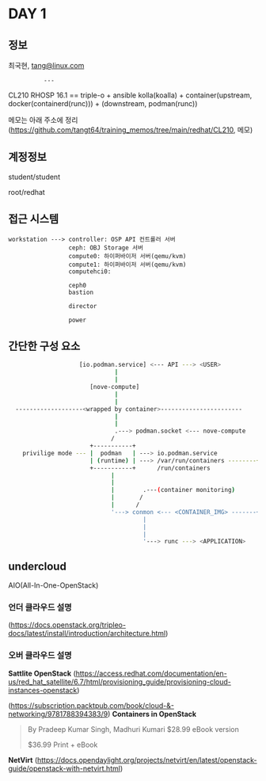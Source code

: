 # DAY 1

## 정보

최국현, tang@linux.com

              
              ---
CL210 RHOSP 16.1 == triple-o + ansible kolla(koalla)
                             + container(upstream, docker(containerd(runc)))
                             +          (downstream, podman(runc))

메모는 아래 주소에 정리
(https://github.com/tangt64/training_memos/tree/main/redhat/CL210, 메모)


## 계정정보

student/student

root/redhat

## 접근 시스템

```
workstation ---> controller: OSP API 컨트롤러 서버
                 ceph: OBJ Storage 서버
                 compute0: 하이퍼바이저 서버(qemu/kvm)
                 compute1: 하이퍼바이저 서버(qemu/kvm)
                 computehci0: 

                 ceph0
                 bastion

                 director

                 power
```


## 간단한 구성 요소

```bash
                    [io.podman.service] <--- API ---> <USER>
                              |
                              |
                       [nove-compute]
                              |
                              |
  -------------------<wrapped by container>-----------------------
                              |
                              |
                              .---> podman.socket <--- nove-compute
                             /
                       +-----------+
    privilige mode --- |  podman   | ---> io.podman.service
                       | (runtime) | ---> /var/run/containers --------+
                       +-----------+      /run/containers             |
                             |                                        |
                             |                                        |
                             |        .---(container monitoring)      |
                             |       /                                |
                             |      /                                 |
                             '---> conmon <--- <CONTAINER_IMG> -------+
                                      |
                                      |
                                      |
                                      '---> runc ---> <APPLICATION>
```                                      



## undercloud


AIO(All-In-One-OpenStack)

### 언더 클라우드 설명
(https://docs.openstack.org/tripleo-docs/latest/install/introduction/architecture.html)


### 오버 클라우드 설명

**Sattlite OpenStack**
(https://access.redhat.com/documentation/en-us/red_hat_satellite/6.7/html/provisioning_guide/provisioning-cloud-instances-openstack)


(https://subscription.packtpub.com/book/cloud-&-networking/9781788394383/9)
**Containers in OpenStack**
>By Pradeep Kumar Singh, Madhuri Kumari
>$28.99
>eBook version
>
>$36.99
>Print + eBook

**NetVirt**
(https://docs.opendaylight.org/projects/netvirt/en/latest/openstack-guide/openstack-with-netvirt.html)